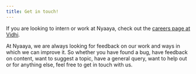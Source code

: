 ```yaml
---
title: Get in touch!
---
```


If you are looking to intern or work at Nyaaya, check out the [careers page at Vidhi](https://vidhilegalpolicy.in/recruitment/).

At Nyaaya, we are always looking for feedback on our work and ways in which we can improve it. So whether you have found a bug, have feedback on content, want to suggest a topic, have a general query, want to help out or for anything else, feel free to get in touch with us.
